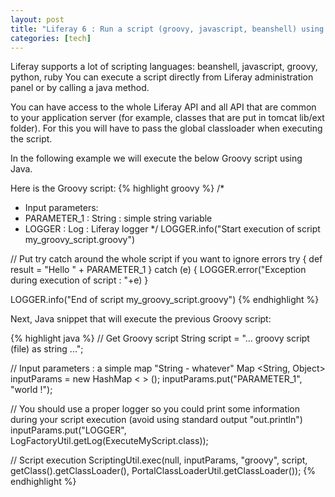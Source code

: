 ```yaml
---
layout: post
title: "Liferay 6 : Run a script (groovy, javascript, beanshell) using Java code"
categories: [tech]
---
```

Liferay supports a lot of scripting languages: beanshell, javascript, groovy, python, ruby
You can execute a script directly from Liferay administration panel or by calling a java method.

You can have access to the whole Liferay API and all API that are common to your application server (for example, classes that are put in tomcat lib/ext folder). For this you will have to pass the global classloader when executing the script.

In the following example we will execute the below Groovy script using Java.
<!--more-->

Here is the Groovy script:
{% highlight groovy %}
/*
 * Input parameters:
 * PARAMETER_1 : String : simple string variable
 * LOGGER : Log : Liferay logger 
 */
LOGGER.info("Start execution of script my_groovy_script.groovy")

// Put try catch around the whole script if you want to ignore errors
try {
   def result = "Hello " + PARAMETER_1
} catch (e) {
    LOGGER.error("Exception during execution of script : "+e)
}

LOGGER.info("End of script my_groovy_script.groovy")
{% endhighlight %}

Next, Java snippet that will execute the previous Groovy script:

{% highlight java %}
// Get Groovy script
String script = "... groovy script (file) as string ...";

// Input parameters : a simple map "String - whatever"
Map <String, Object> inputParams = new HashMap < > ();
inputParams.put("PARAMETER_1", "world !");

// You should use a proper logger so you could print some information during your script execution (avoid using standard output "out.println")
inputParams.put("LOGGER", LogFactoryUtil.getLog(ExecuteMyScript.class));

// Script execution
ScriptingUtil.exec(null, inputParams, "groovy", script, getClass().getClassLoader(),
PortalClassLoaderUtil.getClassLoader());
{% endhighlight %}
